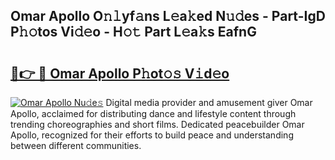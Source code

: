 ## Omar Apollo O𝚗𝚕yf𝚊ns L𝚎a𝚔ed N𝚞𝚍es - Part-IgD P𝚑𝚘tos Vi𝚍𝚎o - H𝚘𝚝 Part L𝚎a𝚔s EafnG

# <h2><a href="http://kff4r6i.oniu.top/?m=Omar+Apollo">🔗👉 🔴 Omar Apollo P𝚑ot𝚘𝚜 V𝚒d𝚎o</a></h2>

[![Omar Apollo Nu𝚍e𝚜](https://i.imgur.com/0qMVB7G.gif)](http://kff4r6i.oniu.top/?m=Omar+Apollo)
Digital media provider and amusement giver Omar Apollo, acclaimed for distributing dance and lifestyle content through trending choreographies and short films. Dedicated peacebuilder Omar Apollo, recognized for their efforts to build peace and understanding between different communities.  
